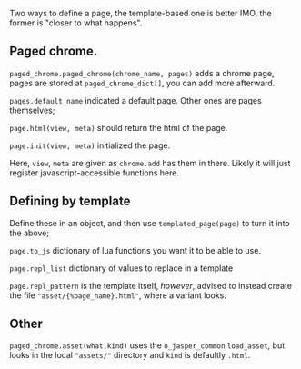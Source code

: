 
Two ways to define a page, the template-based one is better IMO, the former
is "closer to what happens".

## Paged chrome.
`paged_chrome.paged_chrome(chrome_name, pages)` adds a chrome page, pages
are stored at `paged_chrome_dict[]`, you can add more afterward.

`pages.default_name` indicated a default page. Other ones are pages themselves;

`page.html(view, meta)` should return the html of the page.

`page.init(view, meta)` initialized the page.

Here, `view`, `meta` are given as `chrome.add` has them in there. Likely it
will just register javascript-accessible functions here.

## Defining by template
Define these in an object, and then use `templated_page(page)` to turn it into the
above;

`page.to_js` dictionary of lua functions you want it to be able to use.

`page.repl_list` dictionary of values to replace in a template

`page.repl_pattern` is the template itself, *however*, advised to instead
create the file `"asset/{%page_name}.html"`, where a variant looks.

## Other

`paged_chrome.asset(what,kind)` uses the `o_jasper_common` `load_asset`, but looks in
the local `"assets/"` directory and `kind` is defaultly `.html`.


